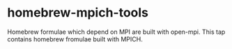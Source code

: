 # homebrew-mpich-tools
Homebrew formulae which depend on MPI are built with open-mpi. This tap contains homebrew fromulae built with MPICH.
